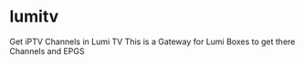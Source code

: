 # lumitv
Get iPTV Channels in Lumi TV
This is a Gateway for Lumi Boxes to get there Channels and EPGS
